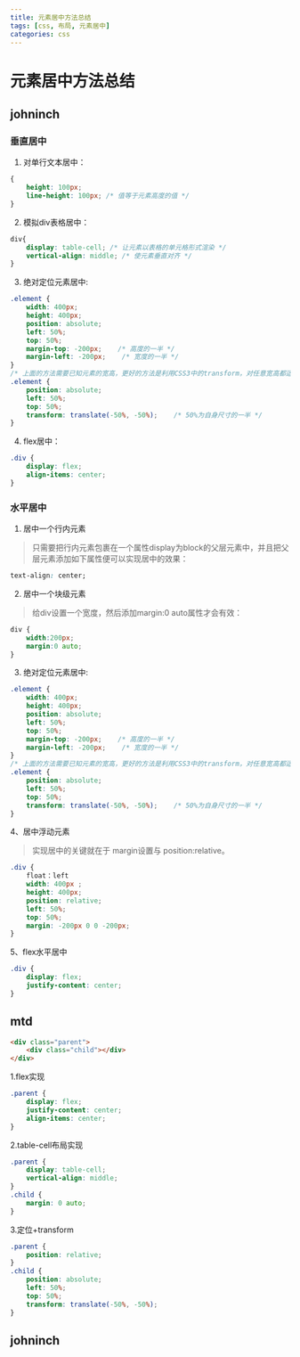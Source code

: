 ```yaml
---
title: 元素居中方法总结
tags: [css, 布局, 元素居中]
categories: css
---
```


# 元素居中方法总结

## johninch

### 垂直居中
1. 对单行文本居中：
```css
{
    height: 100px;
    line-height: 100px; /* 值等于元素高度的值 */
}
```
2. 模拟div表格居中：
```css
div{
    display: table-cell; /* 让元素以表格的单元格形式渲染 */
    vertical-align: middle; /* 使元素垂直对齐 */
}
```
3. 绝对定位元素居中:
```css
.element {
    width: 400px;
    height: 400px;
    position: absolute;
    left: 50%;
    top: 50%;
    margin-top: -200px;    /* 高度的一半 */
    margin-left: -200px;    /* 宽度的一半 */
}
/* 上面的方法需要已知元素的宽高，更好的方法是利用CSS3中的transform，对任意宽高都适用： */
.element {
    position: absolute;
    left: 50%;
    top: 50%;
    transform: translate(-50%, -50%);    /* 50%为自身尺寸的一半 */
}
```
4. flex居中：
```css
.div {
    display: flex;
    align-items: center;
}
```

### 水平居中
1. 居中一个行内元素
> 只需要把行内元素包裹在一个属性display为block的父层元素中，并且把父层元素添加如下属性便可以实现居中的效果：
```css
text-align: center;
```

2. 居中一个块级元素
> 给div设置一个宽度，然后添加margin:0 auto属性才会有效：
```css
div {
    width:200px;
    margin:0 auto;
}
```

3. 绝对定位元素居中:
```css
.element {
    width: 400px;
    height: 400px;
    position: absolute;
    left: 50%;
    top: 50%;
    margin-top: -200px;    /* 高度的一半 */
    margin-left: -200px;    /* 宽度的一半 */
}
/* 上面的方法需要已知元素的宽高，更好的方法是利用CSS3中的transform，对任意宽高都适用： */
.element {
    position: absolute;
    left: 50%;
    top: 50%;
    transform: translate(-50%, -50%);    /* 50%为自身尺寸的一半 */
}
```

4、居中浮动元素
> 实现居中的关键就在于 margin设置与 position:relative。
```css
.div {
    float：left
    width: 400px ;
    height: 400px;
    position: relative;
    left: 50%;
    top: 50%;
    margin: -200px 0 0 -200px;
}
```
5、flex水平居中
```css
.div {
    display: flex;
    justify-content: center;
}
```

## mtd
````html
<div class="parent">
    <div class="child"></div>
</div>
````
1.flex实现
````css
.parent {
    display: flex;
    justify-content: center;
    align-items: center;
}
````
2.table-cell布局实现
````css
.parent {
    display: table-cell;
    vertical-align: middle;
}
.child {
    margin: 0 auto;
}
````
3.定位+transform
````css
.parent {
    position: relative;
}
.child {
    position: absolute;
    left: 50%;
    top: 50%;
    transform: translate(-50%, -50%);
}
````

## johninch

